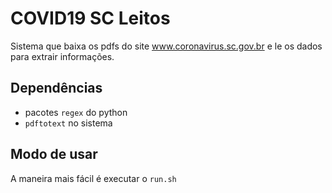 # COVID19 SC Leitos

Sistema que baixa os pdfs do site www.coronavirus.sc.gov.br e le os dados para extrair informações.

## Dependências

- pacotes `regex` do python
- `pdftotext` no sistema

## Modo de usar

A maneira mais fácil é executar o `run.sh`
